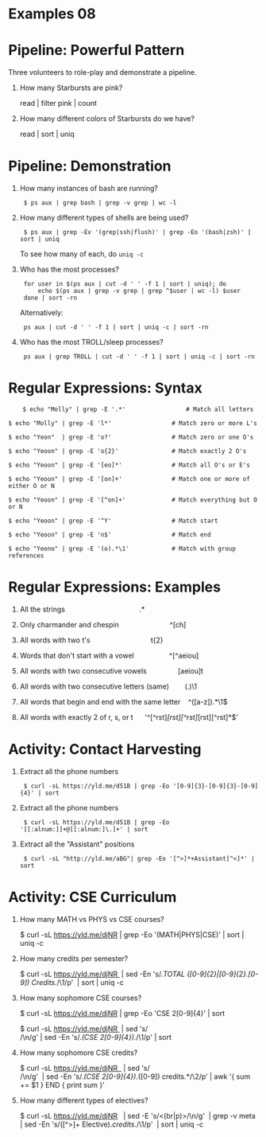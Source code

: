 # Examples 08

# Pipeline: Powerful Pattern

Three volunteers to role-play and demonstrate a pipeline.

1. How many Starbursts are pink?

    read | filter pink | count

2. How many different colors of Starbursts do we have?

    read | sort | uniq

# Pipeline: Demonstration

1. How many instances of bash are running?

        $ ps aux | grep bash | grep -v grep | wc -l

2. How many different types of shells are being used?

        $ ps aux | grep -Ev '(grep|ssh|flush)' | grep -Eo '(bash|zsh)' | sort | uniq

    To see how many of each, do `uniq -c`

3. Who has the most processes?

        for user in $(ps aux | cut -d ' ' -f 1 | sort | uniq); do
            echo $(ps aux | grep -v grep | grep ^$user | wc -l) $user
        done | sort -rn

    Alternatively:

        ps aux | cut -d ' ' -f 1 | sort | uniq -c | sort -rn

4. Who has the most TROLL/sleep processes?

        ps aux | grep TROLL | cut -d ' ' -f 1 | sort | uniq -c | sort -rn

# Regular Expressions: Syntax


        $ echo "Molly" | grep -E '.*'                 # Match all letters

	$ echo "Molly" | grep -E 'l*'                 # Match zero or more L's

	$ echo "Yeon"  | grep -E 'o?'                 # Match zero or one O's

	$ echo "Yeoon" | grep -E 'o{2}'               # Match exactly 2 O's

	$ echo "Yeoon" | grep -E '[eo]*'              # Match all O's or E's

	$ echo "Yeoon" | grep -E '[on]+'              # Match one or more of either O or N

	$ echo "Yeoon" | grep -E '[^on]+'             # Match everything but O or N

	$ echo "Yeoon" | grep -E '^Y'                 # Match start 

	$ echo "Yeoon" | grep -E 'n$'                 # Match end

	$ echo "Yeono" | grep -E '(o).*\1'            # Match with group references

# Regular Expressions: Examples

1. All the strings                                      .*

2. Only charmander and chespin                          ^[ch]

3. All words with two t's                               t{2}

4. Words that don't start with a vowel                  ^[^aeiou]

5. All words with two consecutive vowels                [aeiou]t

6. All words with two consecutive letters (same)        (.)\1

7. All words that begin and end with the same letter    ^([a-z]).*\1$

8. All words with exactly 2 of r, s, or t               '^[^rst]*[rst][^rst]*[rst][^rst]*$'

# Activity: Contact Harvesting

1. Extract all the phone numbers

        $ curl -sL https://yld.me/d51B | grep -Eo '[0-9]{3}-[0-9]{3}-[0-9]{4}' | sort


2. Extract all the phone numbers

        $ curl -sL https://yld.me/d51B | grep -Eo '[[:alnum:]]+@[[:alnum:]\.]+' | sort

3. Extract all the "Assistant" positions
    
        $ curl -sL "http://yld.me/aBG"| grep -Eo '[^>]*+Assistant[^<]*' | sort

# Activity: CSE Curriculum

1. How many MATH vs PHYS vs CSE courses?
	
	$ curl -sL https://yld.me/djNR | grep -Eo '(MATH|PHYS|CSE)' | sort | uniq -c

2. How many credits per semester?

	$ curl -sL https://yld.me/djNR 
		| sed -En 's/.*TOTAL ([0-9]{2}|[0-9]{2}\.[0-9]) Credits.*/\1/p' 
		| sort | uniq -c

3. How many sophomore CSE courses?

	$ curl -sL https://yld.me/djNR | grep -Eo 'CSE 2[0-9]{4}' | sort

	$ curl -sL https://yld.me/djNR 
		| sed 's/<br>/\n/g' | sed -En 's/.*(CSE 2[0-9]{4}).*/\1/p' | sort

4. How many sophomore CSE credits?

	$ curl -sL https://yld.me/djNR  
		| sed 's/<br>/\n/g' 
		| sed -En 's/.*(CSE 2[0-9]{4}).*([0-9]) credits.*/\2/p'
		| awk '{ sum += $1 } END { print sum }'

5. How many different types of electives?

	$ curl -sL https://yld.me/djNR  
		| sed -E 's/<(br|p)>/\n/g' 
		| grep -v meta 
		| sed -En 's/([^>]+ Elective).*credits.*/\1/p'  
		| sort | uniq -c
